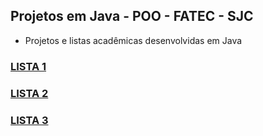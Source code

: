 ## Projetos em Java - POO - FATEC - SJC

- Projetos e listas acadêmicas desenvolvidas em Java

### [LISTA 1]
### [LISTA 2]
### [LISTA 3]

[LISTA 1]: <https://github.com/fabsvas/JavaProjects-FATEC-SJC/tree/master/TerceiroSemestrePOO/Lista1WB>
[LISTA 2]: <https://github.com/fabsvas/JavaProjects-FATEC-SJC/tree/master/TerceiroSemestrePOO/Lista3Fintech>
[LISTA 3]: <>
